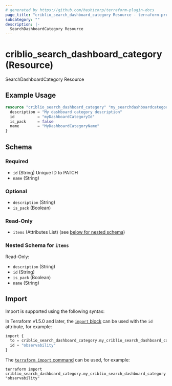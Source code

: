 ```yaml
---
# generated by https://github.com/hashicorp/terraform-plugin-docs
page_title: "criblio_search_dashboard_category Resource - terraform-provider-criblio"
subcategory: ""
description: |-
  SearchDashboardCategory Resource
---
```


# criblio_search_dashboard_category (Resource)

SearchDashboardCategory Resource

## Example Usage

```terraform
resource "criblio_search_dashboard_category" "my_searchdashboardcategory" {
  description = "My dashboard category description"
  id          = "myDashboardCategoryId"
  is_pack     = false
  name        = "MyDashboardCategoryName"
}
```

<!-- schema generated by tfplugindocs -->
## Schema

### Required

- `id` (String) Unique ID to PATCH
- `name` (String)

### Optional

- `description` (String)
- `is_pack` (Boolean)

### Read-Only

- `items` (Attributes List) (see [below for nested schema](#nestedatt--items))

<a id="nestedatt--items"></a>
### Nested Schema for `items`

Read-Only:

- `description` (String)
- `id` (String)
- `is_pack` (Boolean)
- `name` (String)

## Import

Import is supported using the following syntax:

In Terraform v1.5.0 and later, the [`import` block](https://developer.hashicorp.com/terraform/language/import) can be used with the `id` attribute, for example:

```terraform
import {
  to = criblio_search_dashboard_category.my_criblio_search_dashboard_category
  id = "observability"
}
```

The [`terraform import` command](https://developer.hashicorp.com/terraform/cli/commands/import) can be used, for example:

```shell
terraform import criblio_search_dashboard_category.my_criblio_search_dashboard_category "observability"
```
